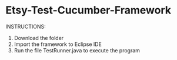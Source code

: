 # Etsy-Test-Cucumber-Framework

INSTRUCTIONS:
1. Download the folder
2. Import the framework to Eclipse IDE
3. Run the file TestRunner.java to execute the program
